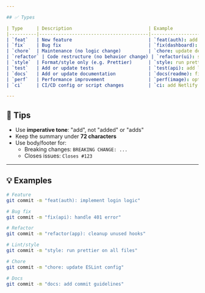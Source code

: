 ```yaml
---

## ✅ Types

| Type     | Description                            | Example                             |
|----------|----------------------------------------|-------------------------------------|
| `feat`   | New feature                            | `feat(auth): add login button`      |
| `fix`    | Bug fix                                | `fix(dashboard): correct data load` |
| `chore`  | Maintenance (no logic change)          | `chore: update dependencies`        |
| `refactor` | Code restructure (no behavior change) | `refactor(ui): simplify header`     |
| `style`  | Format/style only (e.g. Prettier)      | `style: run prettier on files`      |
| `test`   | Add or update tests                    | `test(api): add login tests`        |
| `docs`   | Add or update documentation            | `docs(readme): fix typo`            |
| `perf`   | Performance improvement                | `perf(image): optimize hero image`  |
| `ci`     | CI/CD config or script changes         | `ci: add Netlify build script`      |

---
```


## 📌 Tips

- Use **imperative tone**: "add", not "added" or "adds"
- Keep the summary under **72 characters**
- Use body/footer for:
  - Breaking changes: `BREAKING CHANGE: ...`
  - Closes issues: `Closes #123`

---

## 💡 Examples

```bash
# Feature
git commit -m "feat(auth): implement login logic"

# Bug fix
git commit -m "fix(api): handle 401 error"

# Refactor
git commit -m "refactor(app): cleanup unused hooks"

# Lint/style
git commit -m "style: run prettier on all files"

# Chore
git commit -m "chore: update ESLint config"

# Docs
git commit -m "docs: add commit guidelines"
```
